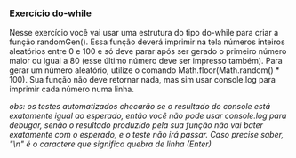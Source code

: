 ### Exercício do-while ###

Nesse exercício você vai usar uma estrutura do tipo do-while para criar a função randomGen(). Essa função deverá imprimir na tela números inteiros aleatórios entre 0 e 100 e só deve parar após ser gerado o primeiro número maior ou igual a 80 (esse último número deve ser impresso também). Para gerar um número aleatório, utilize o comando Math.floor(Math.random() \* 100). Sua função não deve retornar nada, mas sim usar console.log para imprimir cada número numa linha.

*obs: os testes automatizados checarão se o resultado do console está exatamente igual ao esperado, então você não pode usar console.log para debugar, senão o resultado produzido pela sua função não vai bater exatamente com o esperado, e o teste não irá passar. Caso precise saber, "\\n" é o caractere que significa quebra de linha (Enter)*